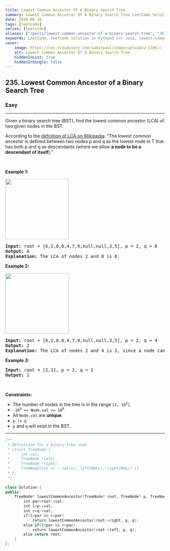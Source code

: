 ```yaml
---
title: Lowest Common Ancestor Of A Binary Search Tree
summary: Lowest Common Ancestor Of A Binary Search Tree LeetCode Solution Explained
date: 2020-06-20
tags: [leetcode]
series: [leetcode]
aliases: ["/posts/lowest-common-ancestor-of-a-binary-search-tree", "/blog/posts/lowest-common-ancestor-of-a-binary-search-tree", "/lowest-common-ancestor-of-a-binary-search-tree"]
keywords: LeetCode, leetcode solution in Python3 C++ Java, lowest-common-ancestor-of-a-binary-search-tree solution
cover:
    image: https://res.cloudinary.com/samirpaul/image/upload/w_1100,c_fit,co_rgb:FFFFFF,l_text:Arial_70_bold:Lowest Common Ancestor Of A Binary Search Tree/problem-solving.webp
    alt: Lowest Common Ancestor Of A Binary Search Tree
    hiddenInList: true
    hiddenInSingle: false
---
```



<h2>235. Lowest Common Ancestor of a Binary Search Tree</h2><h3>Easy</h3><hr><div><p>Given a binary search tree (BST), find the lowest common ancestor (LCA) of two given nodes in the BST.</p>

<p>According to the <a href="https://en.wikipedia.org/wiki/Lowest_common_ancestor" target="_blank">definition of LCA on Wikipedia</a>: “The lowest common ancestor is defined between two nodes p and q&nbsp;as the lowest node in T that has both p and q&nbsp;as descendants (where we allow <b>a node to be a descendant of itself</b>).”</p>

<p>&nbsp;</p>
<p><strong>Example 1:</strong></p>
<img alt="" src="https://assets.leetcode.com/uploads/2018/12/14/binarysearchtree_improved.png" style="width: 200px; height: 190px;">
<pre><strong>Input:</strong> root = [6,2,8,0,4,7,9,null,null,3,5], p = 2, q = 8
<strong>Output:</strong> 6
<strong>Explanation:</strong> The LCA of nodes 2 and 8 is 6.
</pre>

<p><strong>Example 2:</strong></p>
<img alt="" src="https://assets.leetcode.com/uploads/2018/12/14/binarysearchtree_improved.png" style="width: 200px; height: 190px;">
<pre><strong>Input:</strong> root = [6,2,8,0,4,7,9,null,null,3,5], p = 2, q = 4
<strong>Output:</strong> 2
<strong>Explanation:</strong> The LCA of nodes 2 and 4 is 2, since a node can be a descendant of itself according to the LCA definition.
</pre>

<p><strong>Example 3:</strong></p>

<pre><strong>Input:</strong> root = [2,1], p = 2, q = 1
<strong>Output:</strong> 2
</pre>

<p>&nbsp;</p>
<p><strong>Constraints:</strong></p>

<ul>
	<li>The number of nodes in the tree is in the range <code>[2, 10<sup>5</sup>]</code>.</li>
	<li><code>-10<sup>9</sup> &lt;= Node.val &lt;= 10<sup>9</sup></code></li>
	<li>All <code>Node.val</code> are <strong>unique</strong>.</li>
	<li><code>p != q</code></li>
	<li><code>p</code> and <code>q</code> will&nbsp;exist in the BST.</li>
</ul>
</div>

---




```cpp
/**
 * Definition for a binary tree node.
 * struct TreeNode {
 *     int val;
 *     TreeNode *left;
 *     TreeNode *right;
 *     TreeNode(int x) : val(x), left(NULL), right(NULL) {}
 * };
 */
​
class Solution {
public:
    TreeNode* lowestCommonAncestor(TreeNode* root, TreeNode* p, TreeNode* q) {
        int par=root->val;
        int l=p->val;
        int r=q->val;
        if(l>par && r>par)
            return lowestCommonAncestor(root->right, p, q);
        else if(l<par && r<par)
            return lowestCommonAncestor(root->left, p, q);
        else return root;
    }
};

```
